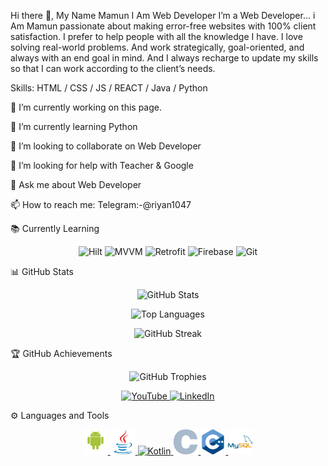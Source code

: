 Hi there 👋, My Name Mamun
I Am Web Developer
I’m a Web Developer…
i Am Mamun passionate about making error-free websites with 100% client satisfaction. I prefer to help people with all the knowledge I have. I love solving real-world problems. And work strategically, goal-oriented, and always with an end goal in mind. And I always recharge to update my skills so that I can work according to the client’s needs.

Skills: HTML / CSS / JS / REACT / Java / Python

🔭 I’m currently working on this page.

🌱 I’m currently learning Python

👯 I’m looking to collaborate on Web Developer

🤔 I’m looking for help with Teacher & Google

💬 Ask me about Web Developer

📫 How to reach me: Telegram:-@riyan1047

📚 Currently Learning
<p align="center"> <img src="https://img.shields.io/badge/Hilt-Android%20DI-blueviolet?style=for-the-badge&logo=android" alt="Hilt" /> <img src="https://img.shields.io/badge/MVVM-Architecture-success?style=for-the-badge&logo=android" alt="MVVM" /> <img src="https://img.shields.io/badge/Retrofit-Networking-orange?style=for-the-badge&logo=android" alt="Retrofit" /> <img src="https://img.shields.io/badge/Firebase-Database-ffca28?style=for-the-badge&logo=firebase&logoColor=black" alt="Firebase" /> <img src="https://img.shields.io/badge/Git-Version%20Control-F05032?style=for-the-badge&logo=git&logoColor=white" alt="Git" /> </p>
📊 GitHub Stats
<p align="center"> <img src="https://github-readme-stats.vercel.app/api?username=emranrakib62&show_icons=true&count_private=true&theme=radical" alt="GitHub Stats" /> </p> <p align="center"> <img src="https://github-readme-stats.vercel.app/api/top-langs/?username=emranrakib62&layout=compact&theme=radical" alt="Top Languages" /> </p> <p align="center"> <img src="https://streak-stats.demolab.com?user=emranrakib62&theme=radical&hide_border=true" alt="GitHub Streak" /> </p>
🏆 GitHub Achievements
<p align="center"> <img src="https://github-profile-trophy.vercel.app/?username=emranrakib62&theme=radical&margin-w=10&margin-h=10" alt="GitHub Trophies" /> </p>
<!-- 🌐 Connect with Me -->
<p align="center">
  <a href="https://www.facebook.com/e.h.rakib.529335" target="_blank">
    
  </a>
  <a href="https://www.youtube.com/@sbcian29" target="_blank">
    <img src="https://img.shields.io/badge/YouTube-FF0000?style=for-the-badge&logo=youtube&logoColor=white" alt="YouTube" />
  </a>
  <a href="https://www.linkedin.com/in/emranul-hoque-479884263" target="_blank">
    <img src="https://img.shields.io/badge/LinkedIn-0A66C2?style=for-the-badge&logo=linkedin&logoColor=white" alt="LinkedIn" />
  </a>
</p>


⚙️ Languages and Tools
<p align="center"> <a href="https://developer.android.com" target="_blank"> <img src="https://raw.githubusercontent.com/devicons/devicon/master/icons/android/android-original-wordmark.svg" alt="Android" width="40" height="40"/> </a> <a href="https://www.java.com" target="_blank"> <img src="https://raw.githubusercontent.com/devicons/devicon/master/icons/java/java-original.svg" alt="Java" width="40" height="40"/> </a> <a href="https://kotlinlang.org" target="_blank"> <img src="https://www.vectorlogo.zone/logos/kotlinlang/kotlinlang-icon.svg" alt="Kotlin" width="40" height="40"/> </a> <a href="https://www.cprogramming.com/" target="_blank"> <img src="https://raw.githubusercontent.com/devicons/devicon/master/icons/c/c-original.svg" alt="C" width="40" height="40"/> </a> <a href="https://www.w3schools.com/cpp/" target="_blank"> <img src="https://raw.githubusercontent.com/devicons/devicon/master/icons/cplusplus/cplusplus-original.svg" alt="C++" width="40" height="40"/> </a> <a href="https://www.mysql.com/" target="_blank"> <img src="https://raw.githubusercontent.com/devicons/devicon/master/icons/mysql/mysql-original-wordmark.svg" alt="MySQL" width="40" height="40"/> </a> <a href="https://www.mathworks.

